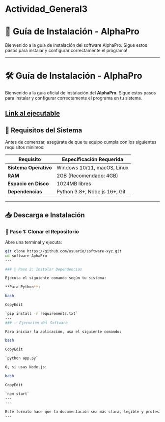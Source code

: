 # Actividad_General3

# 📌 Guía de Instalación - AlphaPro

Bienvenido a la guía de instalación del software AlphaPro. Sigue estos pasos para instalar y configurar correctamente el programa!

---

# 🛠 Guía de Instalación - AlphaPro

Bienvenido a la guía oficial de instalación del **AlphaPro**. Sigue estos pasos para instalar y configurar correctamente el programa en tu sistema.

[Link al ejecutable](https://cdn-icons-png.flaticon.com/512/2306/2306085.png)
---

## 📌 Requisitos del Sistema  

Antes de comenzar, asegúrate de que tu equipo cumpla con los siguientes requisitos mínimos:  

| Requisito        | Especificación Requerida |
|------------------|------------------------|
| **Sistema Operativo** | Windows 10/11, macOS, Linux |
| **RAM** | 2GB (Recomendado: 4GB) |
| **Espacio en Disco** | 1024MB libres |
| **Dependencias** | Python 3.8+, Node.js 16+, Git |

---

## 📥 Descarga e Instalación

### 🔹 Paso 1: Clonar el Repositorio

Abre una terminal y ejecuta:

```bash
git clone https://github.com/usuario/software-xyz.git
cd software-AphaPro
---

### 🔹 Paso 2: Instalar Dependencias

Ejecuta el siguiente comando según tu sistema:

**Para Python**:

bash

CopyEdit

`pip install -r requirements.txt`
---
### ✅ Ejecución del Software

Para iniciar la aplicación, usa el siguiente comando:

bash

CopyEdit

`python app.py` 

O, si usas Node.js:

bash

CopyEdit

`npm start`
---
---

Este formato hace que la documentación sea más clara, legible y profesional!
---
